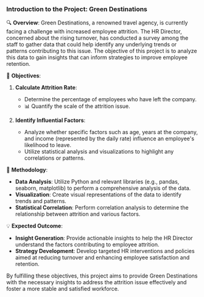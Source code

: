 ### Introduction to the Project: Green Destinations

🔍 **Overview**:
Green Destinations, a renowned travel agency, is currently facing a challenge with increased employee attrition. The HR Director, concerned about the rising turnover, has conducted a survey among the staff to gather data that could help identify any underlying trends or patterns contributing to this issue. The objective of this project is to analyze this data to gain insights that can inform strategies to improve employee retention.

🎯 **Objectives**:
1. **Calculate Attrition Rate**:
   - Determine the percentage of employees who have left the company.
   - 📊 Quantify the scale of the attrition issue.

2. **Identify Influential Factors**:
   - Analyze whether specific factors such as age, years at the company, and income (represented by the daily rate) influence an employee's likelihood to leave.
   - Utilize statistical analysis and visualizations to highlight any correlations or patterns.

🔧 **Methodology**:
- **Data Analysis**: Utilize Python and relevant libraries (e.g., pandas, seaborn, matplotlib) to perform a comprehensive analysis of the data.
- **Visualization**: Create visual representations of the data to identify trends and patterns.
- **Statistical Correlation**: Perform correlation analysis to determine the relationship between attrition and various factors.

💡 **Expected Outcome**:
- **Insight Generation**: Provide actionable insights to help the HR Director understand the factors contributing to employee attrition.
- **Strategy Development**: Develop targeted HR interventions and policies aimed at reducing turnover and enhancing employee satisfaction and retention.

By fulfilling these objectives, this project aims to provide Green Destinations with the necessary insights to address the attrition issue effectively and foster a more stable and satisfied workforce.
